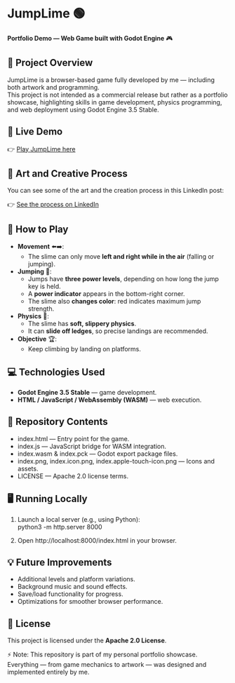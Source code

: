 # **JumpLime 🟢**

**Portfolio Demo — Web Game built with Godot Engine** 🎮

## **📝 Project Overview**

JumpLime is a browser-based game fully developed by me — including both artwork and programming.  
This project is not intended as a commercial release but rather as a portfolio showcase, highlighting skills in game development, physics programming, and web deployment using Godot Engine 3.5 Stable.

## **🚀 Live Demo**

👉 [Play JumpLime here](https://stevemanchado.github.io/JumpLime/)

## **🎨 Art and Creative Process**

You can see some of the art and the creation process in this LinkedIn post:

👉 [See the process on LinkedIn](https://www.linkedin.com/posts/stevemanchado_hi-this-is-one-of-my-most-recent-web-game-activity-7178561772574932992-NUHJ)

## **👾 How to Play**

* **Movement** ⬅️➡️:  
  * The slime can only move **left and right while in the air** (falling or jumping).  
* **Jumping** 🔼:  
  * Jumps have **three power levels**, depending on how long the jump key is held.  
  * A **power indicator** appears in the bottom-right corner.  
  * The slime also **changes color**: red indicates maximum jump strength.  
* **Physics** 🧪:  
  * The slime has **soft, slippery physics**.  
  * It can **slide off ledges**, so precise landings are recommended.  
* **Objective** 🏆:  
  * Keep climbing by landing on platforms.  

## **💻 Technologies Used**

* **Godot Engine 3.5 Stable** — game development.  
* **HTML / JavaScript / WebAssembly (WASM)** — web execution.

## **📂 Repository Contents**

* index.html — Entry point for the game.  
* index.js — JavaScript bridge for WASM integration.  
* index.wasm & index.pck — Godot export package files.  
* index.png, index.icon.png, index.apple-touch-icon.png — Icons and assets.  
* LICENSE — Apache 2.0 license terms.

## **🖥️ Running Locally**

1. Launch a local server (e.g., using Python):  
   python3 \-m http.server 8000

2. Open http://localhost:8000/index.html in your browser.

## **💡 Future Improvements**

* Additional levels and platform variations.  
* Background music and sound effects.  
* Save/load functionality for progress.  
* Optimizations for smoother browser performance.

## **📜 License**

This project is licensed under the **Apache 2.0 License**.

⚡ Note: This repository is part of my personal portfolio showcase.  
Everything — from game mechanics to artwork — was designed and implemented entirely by me.
